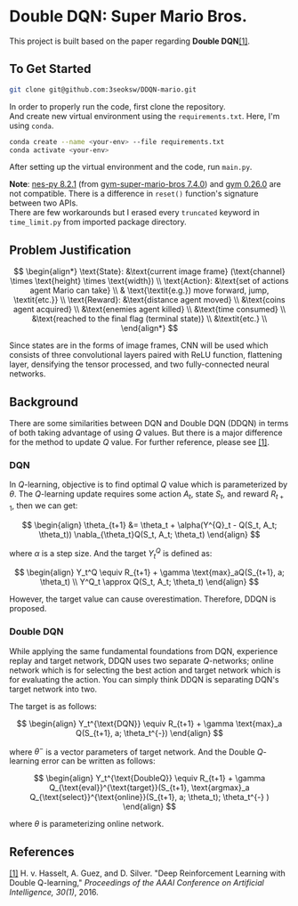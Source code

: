 # Double DQN: Super Mario Bros.

This project is built based on the paper regarding <b>Double DQN</b>[[1]](#1).

## To Get Started

```zsh
git clone git@github.com:3seoksw/DDQN-mario.git
```

In order to properly run the code, first clone the repository.<br>
And create new virtual environment using the `requirements.txt`. Here, I'm using `conda`.<br>

```zsh
conda create --name <your-env> --file requirements.txt
conda activate <your-env>
```

After setting up the virtual environment and the code, run `main.py`.<br>

**Note**: [nes-py 8.2.1](https://pypi.org/project/nes-py/) (from [gym-super-mario-bros 7.4.0](https://pypi.org/project/gym-super-mario-bros/)) and
[gym 0.26.0](https://gymnasium.farama.org/content/migration-guide/) are not compatible.
There is a difference in `reset()` function's signature between two APIs.<br>
There are few workarounds but I erased every `truncated` keyword in `time_limit.py` from imported package directory.

## Problem Justification

$$
\begin{align*}
    \text{State}: &\text{current image frame} (\text{channel} \times \text{height} \times \text{width}) \\
    \text{Action}: &\text{set of actions agent Mario can take} \\
    & \text{\textit{e.g.}) move forward, jump, \textit{etc.}} \\
    \text{Reward}: &\text{distance agent moved} \\
    &\text{coins agent acquired} \\
    &\text{enemies agent killed} \\
    &\text{time consumed} \\
    &\text{reached to the final flag (terminal state)} \\
    &\textit{etc.} \\
\end{align*}
$$

Since states are in the forms of image frames, CNN will be used which consists of three convolutional layers paired with ReLU function, flattening layer, densifying the tensor processed, and two fully-connected neural networks. <br>

## Background

There are some similarities between DQN and Double DQN (DDQN) in terms of both taking advantage of using $Q$ values.
But there is a major difference for the method to update $Q$ value.
For further reference, please see [[1]](#1).

### DQN

In $Q$-learning, objective is to find optimal $Q$ value which is parameterized by $\theta$.
The $Q$-learning update requires some action $A_t$, state $S_t$, and reward $R_{t+1}$,
then we can get:

$$
\begin{align}
    \theta_{t+1} &= \theta_t + \alpha(Y^{Q}_t - Q(S_t, A_t; \theta_t))
    \nabla_{\theta_t}Q(S_t, A_t; \theta_t)
\end{align}
$$

where $\alpha$ is a step size. And the target $Y_t^Q$ is defined as:

$$
\begin{align}
    Y_t^Q \equiv R_{t+1} + \gamma \text{max}_aQ(S_{t+1}, a; \theta_t) \\
    Y^Q_t \approx Q(S_t, A_t; \theta_t)
\end{align}
$$

However, the target value can cause overestimation. Therefore, DDQN is proposed.

### Double DQN

While applying the same fundamental foundations from DQN, experience replay and target network, DDQN uses two separate $Q$-networks;
online network which is for selecting the best action
and target network which is for evaluating the action.
You can simply think DDQN is separating DQN's target network into two.

The target is as follows:

$$
\begin{align}
    Y_t^{\text{DQN}} \equiv R_{t+1} + \gamma \text{max}_a Q(S_{t+1}, a; \theta_t^{-})
\end{align}
$$

where $\theta^{-}$ is a vector parameters of target network. And the Double $Q$-learning error can be written as follows:

$$
\begin{align}
    Y_t^{\text{DoubleQ}} \equiv R_{t+1} + \gamma Q_{\text{eval}}^{\text{target}}(S_{t+1},
    \text{argmax}_a Q_{\text{select}}^{\text{online}}(S_{t+1}, a; \theta_t); \theta_t^{-}
)
\end{align}
$$

where $\theta$ is parameterizing online network.

## References

<a id="1" href="https://ojs.aaai.org/index.php/AAAI/article/view/10295">[1]</a>
H. v. Hasselt, A. Guez, and D. Silver. "Deep Reinforcement Learning with Double Q-learning,"
<i>Proceedings of the AAAI Conference on Artificial Intelligence, 30(1)</i>, 2016.
